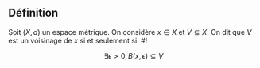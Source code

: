 ## Définition
Soit $(X,d)$ un espace métrique.
On considère $x \in X$ et $V \subseteq X$. On dit que $V$ est un voisinage de $x$ si et seulement si: #!

$$\exists \epsilon > 0, B(x, \epsilon) \subseteq V$$